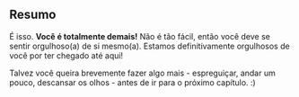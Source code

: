 ## Resumo

É isso. **Você é totalmente demais!** Não é tão fácil, então você deve se sentir orgulhoso(a) de si mesmo(a). Estamos definitivamente orgulhosos de você por ter chegado até aqui!

Talvez você queira brevemente fazer algo mais - espreguiçar, andar um pouco, descansar os olhos - antes de ir para o próximo capítulo. :)

